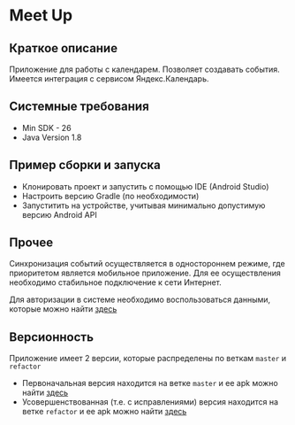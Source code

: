 # Meet Up

## Краткое описание

Приложение для работы с календарем. Позволяет создавать события. Имеется интеграция с сервисом Яндекс.Календарь.

## Системные требования
- Min SDK - 26
- Java Version 1.8

## Пример сборки и запуска
- Клонировать проект и запустить с помощью IDE (Android Studio)
- Настроить версию Gradle (по необходимости)
- Запуститить на устройстве, учитывая минимально допустимую версию Android API

## Прочее
Синхронизация событий осуществляется в одностороннем режиме, где приоритетом является мобильное приложение. Для ее осуществления необходимо стабильное подключение к сети Интернет.

Для авторизации в системе необходимо воспользоваться данными, которые можно найти [здесь](https://github.com/WiseVladlen/MeetUp/blob/master/app/src/main/java/com/example/meet_up/data/local/PreliminaryData.kt)

## Версионность
Приложение имеет 2 версии, которые распределены по веткам `master` и `refactor`

- Первоначальная версия находится на ветке `master` и ее apk можно найти [здесь](https://github.com/WiseVladlen/MeetUp/blob/master/meet_up.apk)
- Усовершенствованная (т.е. с исправлениями) версия находится на ветке `refactor` и ее apk можно найти [здесь](https://github.com/WiseVladlen/MeetUp/blob/master/meet_up_version_2.apk)
